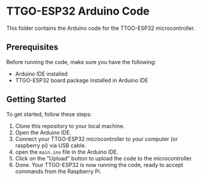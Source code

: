 # TTGO-ESP32 Arduino Code

This folder contains the Arduino code for the TTGO-ESP32 microcontroller.

## Prerequisites

Before running the code, make sure you have the following:

- Arduino IDE installed
- TTGO-ESP32 board package installed in Arduino IDE

## Getting Started

To get started, follow these steps:

1. Clone this repository to your local machine.
2. Open the Arduino IDE.
3. Connect your TTGO-ESP32 microcontroller to your computer (or raspberry pi) via USB cable.
4. open the `main.ino` file in the Arduino IDE.
6. Click on the "Upload" button to upload the code to the microcontroller.
7. Done. Your TTGO-ESP32 is now running the code, ready to accept commands from the Raspberry Pi.